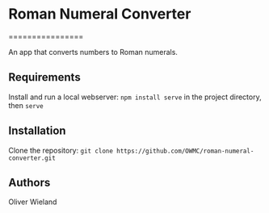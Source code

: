 # Roman Numeral Converter
================

An app that converts numbers to Roman numerals. 

## Requirements

Install and run a local webserver: `npm install serve` in the project directory, then `serve`


## Installation

Clone the repository: `git clone https://github.com/OWMC/roman-numeral-converter.git`

## Authors

Oliver Wieland